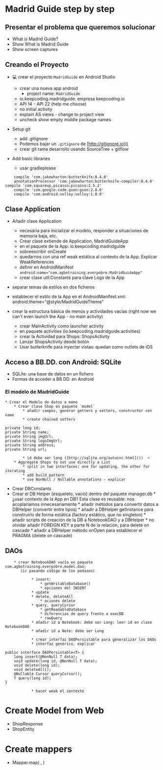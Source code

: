 # Madrid Guide step by step


## Presentar el problema que queremos solucionar
	
* What is Madrid Guide?
* Show What is Madrid Guide
* Show screen captures

## Creando el Proyecto

* 💻 crear el proyecto `MadridGuide` en Android Studio
	* crear una nueva app android
		* project name: `MadridGuide` 
	* io.keepcoding.madridguide: empresa keepcoding.io
	* API 14 - API 22 (help me choose)
	* no initial activity
    * explain AS views - change to project view
    * uncheck show empty middle package names
* Setup git
    * add .gitignore
	* Podemos bajar un `.gitignore` de [http://gitignore.io]()
	* crear git rama desarrollo usando SourceTree + gitflow

* Add basic libraries
	* usar gradleplease

```
	compile 'com.jakewharton:butterknife:8.4.0'
  	annotationProcessor 'com.jakewharton:butterknife-compiler:8.4.0'  compile 'com.squareup.picasso:picasso:2.5.2'
    compile 'com.google.code.gson:gson:2.8.0'
    compile 'com.android.volley:volley:1.0.0'
```

## Clase Application

* Añadir clase Application 
	* necesaria para inicializar el modelo, responder a situaciones de memoria baja, etc.
	* Crear clase extiende de Application, MadridGuideApp
	* en el paquete de la App: io.keepcoding.madridguide
	* sobreescribir onCreate
	* quedarnos con una ref weak estática al contexto de la App. Explicar WeakReferences
	* definir en AndroidManifest `android:name="com.agbotraining.everpobre.MadridGuideApp"`
	* crear clase util.Constants para clave Logs de la App

* separar temas de estilos en dos ficheros
* establecer el estilo de la App en el AndroidManifest.xml: 		android:theme="@style/MadridGuideTheme"

* crear la estructura básica de menús y actividades vacías (right now we can't even launch the App - no main activity)
	* crear MainActivity como launcher activity
	* en paquete activities (io.keepcoding.madridguide.activities)
	* crear la Actividad para Shops: ShopsActivity
	* Lanzar ShopsActivity desde botón
	* Usar butterknife para inyectar vistas: quedan como outlets de iOS


## Acceso a BB.DD. con Android: SQLite

* SQLite: una base de datos en un fichero
* Formas de acceder a BB.DD. en Android
### El modelo de MadridGuide
   	* Crear el Modelo de datos a mano
   		* Crear clase Shop en paquete `model`
   			* añadir campos, generar getters y setters, constructor con name
			* create chained setters
			   
```			   
private long id;
private String name;
private String imgUrl;
private String logoImgUrl;
private String address;
private String url;
```			   
			   
   			* id debe ser long ([http://sqlite.org/autoinc.html]())  ⚡️
		* Aggregate Shops to not use directly a List
			* split in two interfaces: one for updating, the other for iterating
			* add build pattern
			* use NonNull / Nullable annotations - explicar

* Crear DBConstants
* Crear el DB Helper (esqueleto, vacío) dentro del paquete manager.db
		   * ¿usar contexto de la App en DB? Esta clase es reusable: nos acoplaríamos innecesariamente
				* añadir métodos para convertir datos a DBHelper (convertir entre tipos)
				* añadir a DBHelper getInstance para construirlo de forma estática (factory estático, que no singleton)
			* añadir scripts de creación de la DB a NotebookDAO y a DBHelper
				* no olvidar añadir FOREIGN KEY a parte N de la relación, para delete on cascade
				* añadir a DBHelper método onOpen para establecer el PRAGMA (delete on cascade)


## DAOs

   		* crear NotebookDAO vacía en paquete com.agbotraining.everpobre.model.dao;
		   (ir pasando código de los pedazos)
		   
   				* insert:
   					* getWritableDatabase()
   					* opciones del INSERT
   				* update
   				* delete, deleteAll
   					* ociones delete
   				* query, queryCursor
   					* getReadableDatabase
   					* diferencias de query frente a execDB
   					* rawQuery
   				* añadir id a Notebook: debe ser Long: leer id en clase NotebookDAO
   				* añadir id a Note: debe ser Long		
   					
				* crear interfaz DAOPersistable para generalizar los DAOs
				* interfaz genérico, explicar
				
```
public interface DAOPersistable<T> {
    long insert(@NonNull T data);
    void update(long id, @NonNull T data);
    void delete(long id);
    void deleteAll();
    @Nullable Cursor queryCursor();
    T query(long id);
}

```
				
				* hacer weak el contexto

# Create Model from Web

- ShopResponse
- ShopEntity

# Create mappers

- Mapper.map( <Model>, <Entity>)